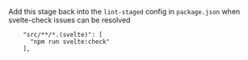 Add this stage back into the `lint-staged` config in `package.json` when svelte-check issues can be resolved

```
    "src/**/*.(svelte)": [
      "npm run svelte:check"
    ],
```
